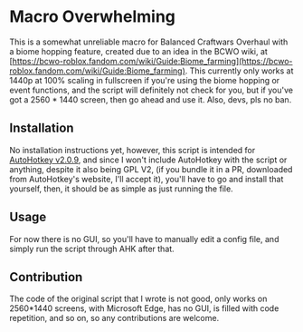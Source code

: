 # Macro Overwhelming
This is a somewhat unreliable macro for Balanced Craftwars Overhaul with a biome hopping feature, created due to an idea in the BCWO wiki, at [https://bcwo-roblox.fandom.com/wiki/Guide:Biome_farming](https://bcwo-roblox.fandom.com/wiki/Guide:Biome_farming).
This currently only works at 1440p at 100% scaling in fullscreen if you're using the biome hopping or event functions, and the script will definitely not check for you, but if you've got a 2560 * 1440 screen, then go ahead and use it. Also, devs, pls no ban.

## Installation
No installation instructions yet, however, this script is intended for [AutoHotkey v2.0.9](https://www.autohotkey.com/v2/), and since I won't include AutoHotkey with the script or anything, despite it also being GPL V2, (if you bundle it in a PR, downloaded from AutoHotkey's website, I'll accept it), you'll have to go and install that yourself, then, it should be as simple as just running the file.

## Usage
For now there is no GUI, so you'll have to manually edit a config file, and simply run the script through AHK after that.

## Contribution
The code of the original script that I wrote is not good, only works on 2560*1440 screens, with Microsoft Edge, has no GUI, is filled with code repetition, and so on, so any contributions are welcome.
